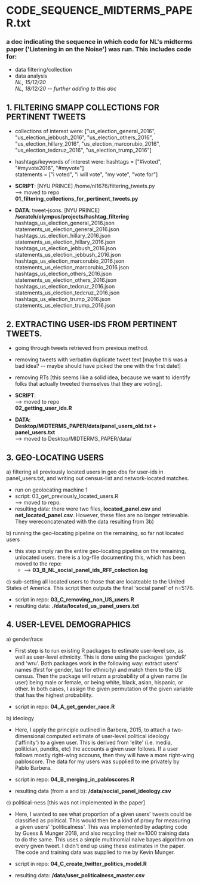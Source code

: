 # CODE_SEQUENCE_MIDTERMS_PAPER.txt
### a doc indicating the sequence in which code for NL's midterms paper ('Listening in on the Noise') was run. This includes code for:
- data filtering/collection
- data analysis  
*NL, 15/12/20*  
*NL, 18/12/20 -- further adding to this doc*

## 1. FILTERING SMAPP COLLECTIONS FOR PERTINENT TWEETS

- collections of interest were: 
	["us_election_general_2016", "us_election_jebbush_2016", "us_election_others_2016", "us_election_hillary_2016", "us_election_marcorubio_2016", "us_election_tedcruz_2016", "us_election_trump_2016"]  
- hashtags/keywords of interest were:
	hashtags = ["#ivoted", "#myvote2016", "#myvote"]  
	statements = ["i voted", "i will vote", "my vote", "vote for"] 

- **SCRIPT**: [NYU PRINCE] /home/nl1676/filtering_tweets.py  
	--> moved to repo  
	**01_filtering_collections_for_pertinent_tweets.py**

- **DATA**: tweet-jsons. [NYU PRINCE] **/scratch/olympus/projects/hashtag_filtering**
		hashtags_us_election_general_2016.json  
		statements_us_election_general_2016.json  
		hashtags_us_election_hillary_2016.json       
		statements_us_election_hillary_2016.json  
		hashtags_us_election_jebbush_2016.json       
		statements_us_election_jebbush_2016.json  
		hashtags_us_election_marcorubio_2016.json    
		statements_us_election_marcorubio_2016.json  
		hashtags_us_election_others_2016.json        
		statements_us_election_others_2016.json  
		hashtags_us_election_tedcruz_2016.json       
		statements_us_election_tedcruz_2016.json  
		hashtags_us_election_trump_2016.json         
		statements_us_election_trump_2016.json  

## 2. EXTRACTING USER-IDS FROM PERTINENT TWEETS. 

- going through tweets retrieved from previous method. 
- removing tweets with verbatim duplicate tweet text [maybe this was a bad idea? -- maybe should have picked the one with the first date!]
- removing RTs [this seems like a solid idea, because we want to identify folks that actually tweeted themselves that they are voting]. 

- **SCRIPT**:   
	--> moved to repo  
	**02_getting_user_ids.R**

- **DATA**:   
	**Desktop/MIDTERMS_PAPER/data/panel_users_old.txt + panel_users.txt**  
	--> moved to Desktop/MIDTERMS_PAPER/data/

## 3. GEO-LOCATING USERS

a) filtering all previously located users in geo dbs for user-ids in panel_users.txt, and writing out census-list and network-located matches.

- run on geolocating machine 1
- script: 03_get_previously_located_users.R  
	--> moved to repo. 
- resulting data: there were two files, **located_panel.csv** and **net_located_panel.csv**. However, these files are no longer retrievable. They wereconcatenated with the data resulting from 3b)

b) running the geo-locating pipeline on the remaining, so far not located users

- this step simply ran the entire geo-locating pipeline on the remaining, unlocated users. there is a log-file documenting this, which has been moved to the repo: 
	- --> **03_B_NL_social_panel_ids_RFF_colection.log**

c) sub-setting all located users to those that are locateable to the United States of America. This script then outputs the final 'social panel' of n=5176. 

- script in repo: **03_C_removing_non_US_users.R**
- resulting data: **./data/located_us_panel_users.txt**

## 4. USER-LEVEL DEMOGRAPHICS

a) gender/race 
- First step is to run existing R packages to estimate user-level sex, as well as user-level ethnicity. This is done using the packages 'gendeR' and 'wru'. Both packages work in the following way: extract users' names (first for gender, last for ethnicity) and match them to the US census. Then the package will return a probability of a given name (ie user) being male or female, or being white, black, asian, hispanic, or other. In both cases, I assign the given permutation of the given variable that has the highest probability. 

- script in repo: **04_A_get_gender_race.R**

b) ideology
- Here, I apply the principle outlined in Barbera, 2015, to attach a two-dimensional computed estimate of user-level political ideology ('affinity') to a given user. This is derived from 'elite' (i.e. media, politician, pundits, etc) the accounts a given user follows. If a user follows mostly right-wing accouns, then they will have a more right-wing pabloscore. The data for my users was supplied to me privately by Pablo Barbera. 

- script in repo: **04_B_merging_in_pabloscores.R**
- resulting data (from a and b): **/data/social_panel_ideology.csv**

c) political-ness [this was not implemented in the paper]
- Here, I wanted to see what proportion of a given users' tweets could be classified as political. This would then be a kind of proxy for measuring a given users' 'politicalness'. This was implemented by adapting code by Guess & Munger 2018, and also recycling their n=1000 training data to do the same. This uses a simple multinomial naive bayes algorithm on every given tweet. I didn't end up using these estimates in the paper. The code and training data was supplied to me by Kevin Munger. 

- script in repo: **04_C_create_twitter_politics_model.R**
- resulting data: **/data/user_politicalness_master.csv**
